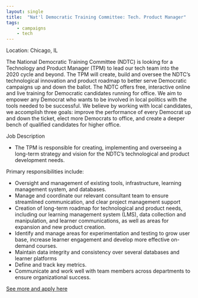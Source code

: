```yaml
---
layout: single
title:  "Nat'l Democratic Training Committee: Tech. Product Manager"
tags: 
    - campaigns
    - tech
---
```


Location: Chicago, IL

The National Democratic Training Committee (NDTC) is looking for a Technology and Product Manager (TPM) to lead our tech team into the 2020 cycle and beyond. The TPM will create, build and oversee the NDTC’s technological innovation and product roadmap to better serve Democratic campaigns up and down the ballot.
The NDTC offers free, interactive online and live training for Democratic candidates running for office. We aim to empower any Democrat who wants to be involved in local politics with the tools needed to be successful.
We believe by working with local candidates, we accomplish three goals: improve the performance of every Democrat up and down the ticket, elect more Democrats to office, and create a deeper bench of qualified candidates for higher office.

Job Description
* The TPM is responsible for creating, implementing and overseeing a long-term strategy and vision for the NDTC’s technological and product development needs.

Primary responsibilities include:
* Oversight and management of existing tools, infrastructure, learning management system, and databases.
* Manage and coordinate our relevant consultant team to ensure streamlined communication, and clear project management support
* Creation of long-term roadmap for technological and product needs, including our learning management system (LMS), data collection and manipulation, and learner communications, as well as areas for expansion and new product creation.
* Identify and manage areas for experimentation and testing to grow user base, increase learner engagement and develop more effective on-demand courses.
* Maintain data integrity and consistency over several databases and learner platforms
* Define and track key metrics.
* Communicate and work well with team members across departments to ensure organizational success.

[See more and apply here](https://www.traindemocrats.org/technology-product-manager)
